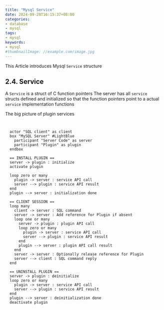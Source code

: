 ```yaml
---
title: "Mysql Service"
date: 2024-09-28T16:15:37+08:00
categories:
- database
- mysql
tags:
- mysql
keywords:
- mysql
#thumbnailImage: //example.com/image.jpg
---
```

This Article introduces Mysql `Service` structure
<!--more-->

## 2.4. Service

A `Service` is a struct of C function pointers
The server has all `service` structs defined and initialized so that the function pointers point to a actual `service` implementation functions



The big picture of plugin services


```plantuml


  actor "SQL client" as client
  box "MySQL Server" #LightBlue
    participant "Server Code" as server
    participant "Plugin" as plugin
  endbox

  == INSTALL PLUGIN ==
  server -> plugin : initialize
  activate plugin

  loop zero or many
    plugin -> server : service API call
    server --> plugin : service API result
  end
  plugin --> server : initialization done

  == CLIENT SESSION ==
  loop many
    client -> server : SQL command
    server -> server : Add reference for Plugin if absent
    loop one or many
      server -> plugin : plugin API call
      loop zero or many
        plugin -> server : service API call
        server --> plugin : service API result
      end
      plugin --> server : plugin API call result
    end
    server -> server : Optionally release reference for Plugin
    server --> client : SQL command reply
  end

  == UNINSTALL PLUGIN ==
  server -> plugin : deinitialize
  loop zero or many
    plugin -> server : service API call
    server --> plugin : service API result
  end
  plugin --> server : deinitialization done
  deactivate plugin

```
